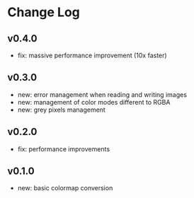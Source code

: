 # Change Log

## v0.4.0


- fix: massive performance improvement (10x faster)

## v0.3.0

- new: error management when reading and writing images
- new: management of color modes different to RGBA
- new: grey pixels management

## v0.2.0

- fix: performance improvements

## v0.1.0

- new: basic colormap conversion
